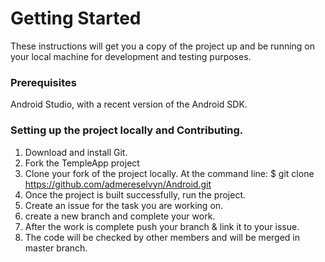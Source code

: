 # Getting Started #
These instructions will get you a copy of the project up and be running on your local machine for development and testing purposes.

### Prerequisites ###
Android Studio, with a recent version of the Android SDK.

### Setting up the project locally and Contributing. ###
1. Download and install Git.
2. Fork the TempleApp project
3. Clone your fork of the project locally. At the command line:
$ git clone https://github.com/admereselvyn/Android.git
4. Once the project is built successfully, run the project.
5. Create an issue for the task you are working on.
6. create a new branch and complete your work.
7. After the work is complete push your branch & link it to your issue.
8. The code will be checked by other members and will be merged in master branch.
